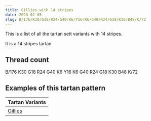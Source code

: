 ```yaml
---
title: Gillies with 14 stripes
date: 2023-02-05
slug: B/176/K30/G18/R24/G40/K6/Y16/K6/G40/R24/G18/K30/B48/K/72
---
```

This is a list of all the tartan sett variants with 14 stripes.

It is a 14 stripes tartan.


## Thread count
B/176 K30 G18 R24 G40 K6 Y16 K6 G40 R24 G18 K30 B48 K/72

## Examples of this tartan pattern

| Tartan Variants |
|---------------|
| [Gillies](/variants/b/176/k30/g18/r24/g40/k6/y16/k6/g40/r24/g18/k30/b48/k/72-b304080-g008000-k000000-rc00000-yf0c000)||
